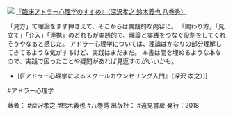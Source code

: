 [![](https://i.gyazo.com/b0734dd2d4275de98acd8d924283a007)](https://amzn.to/2NGSsF5)
[『臨床アドラー心理学のすすめ』（深沢孝之 鈴木義也 八巻秀）](https://amzn.to/2NGSsF5)

「見方」て理論をまず押さえて、そこからは実践的な内容に。
「関わり方」「見立て」「介入」「連携」のどれもが実践的で、理論と実践をつなぐ役割をしてくれそうやなぁと感じた。
アドラー心理学については、理論はかなりの部分理解してきてるような気がするけど、実践はまだまだ。
本書は間を埋めるような本なので、実践で困ったことや疑問があれば見返すのがいいかも。

- [[『アドラー心理学によるスクールカウンセリング入門』（深沢 孝之）]]

#アドラー心理学 

著者： #深沢孝之 #鈴木義也 #八巻秀
出版社： #遠見書房
発行：2018